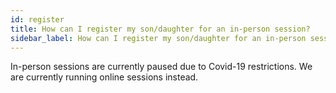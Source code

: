 ```yaml
---
id: register
title: How can I register my son/daughter for an in-person session?
sidebar_label: How can I register my son/daughter for an in-person session?
---
```


In-person sessions are currently paused due to Covid-19 restrictions. We are currently running online sessions instead. 
